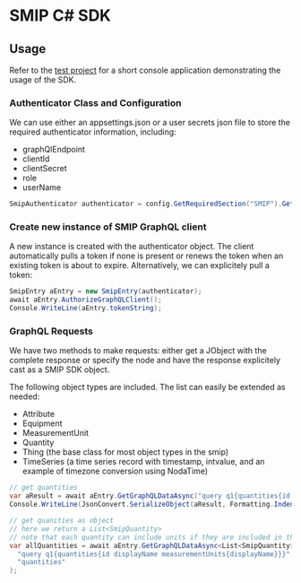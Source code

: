 # SMIP C# SDK

## Usage

Refer to the [test project](./smip.sdk.test/Program.cs) for a short console application demonstrating the usage of the SDK.

### Authenticator Class and Configuration

We can use either an appsettings.json or a user secrets json file to store the required authenticator information, including:

- graphQlEndpoint
- clientId
- clientSecret
- role
- userName

``` C#
SmipAuthenticator authenticator = config.GetRequiredSection("SMIP").Get<SmipAuthenticator>();
```

### Create new instance of SMIP GraphQL client

A new instance is created with the authenticator object. The client automatically pulls a token if none is present or renews the token when an existing token is about to expire. Alternatively, we can explicitely pull a token:

``` C#
SmipEntry aEntry = new SmipEntry(authenticator);
await aEntry.AuthorizeGraphQLClient();
Console.WriteLine(aEntry.tokenString);
```

### GraphQL Requests

We have two methods to make requests: either get a JObject with the complete response or specify the node and have the response explicitely cast as a SMIP SDK object.

The following object types are included. The list can easily be extended as needed:

- Attribute
- Equipment
- MeasurementUnit
- Quantity
- Thing (the base class for most object types in the smip)
- TimeSeries (a time series record with timestamp, intvalue, and an example of timezone conversion using NodaTime)

``` C#
// get quantities
var aResult = await aEntry.GetGraphQLDataAsync("query q1{quantities{id displayName}}");
Console.WriteLine(JsonConvert.SerializeObject(aResult, Formatting.Indented));
```

``` C#
// get quanities as object
// here we return a List<SmipQuantity>
// note that each quantity can include units if they are included in the query
var allQuantities = await aEntry.GetGraphQLDataAsync<List<SmipQuantity>>(
  "query q1{quantities{id displayName measurementUnits{displayName}}}", 
  "quantities"
);
```
